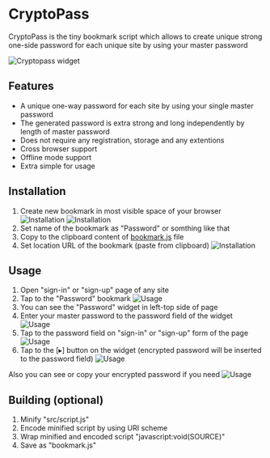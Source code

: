 CryptoPass
==========

CryptoPass is the tiny bookmark script which allows to create unique strong one-side password for each unique site by using your master password

![Cryptopass widget](https://rawgit.com/w3core/cryptopass/master/src/site/img/controls.png "Cryptopass widget elements")

Features
--------
+ A unique one-way password for each site by using your single master password
+ The generated password is extra strong and long independently by length of master password
+ Does not require any registration, storage and any extentions
+ Cross browser support
+ Offline mode support
+ Extra simple for usage

Installation
------------
1. Create new bookmark in most visible space of your browser 
   ![Installation](https://rawgit.com/w3core/cryptopass/master/src/site/img/install-step-0.png)
   ![Installation](https://rawgit.com/w3core/cryptopass/master/src/site/img/install-step-1.png)
2. Set name of the bookmark as "Password" or somthing like that
3. Copy to the clipboard content of [bookmark.js](https://github.com/w3core/cryptopass/blob/master/bookmark.js) file
4. Set location URL of the bookmark (paste from clipboard)
   ![Installation](https://rawgit.com/w3core/cryptopass/master/src/site/img/install-step-2.png)

Usage
-----
1. Open "sign-in" or "sign-up" page of any site
2. Tap to the "Password" bookmark
   ![Usage](https://rawgit.com/w3core/cryptopass/master/src/site/img/usage-step-0.png)
3. You can see the "Password" widget in left-top side of page
4. Enter your master password to the password field of the widget
   ![Usage](https://rawgit.com/w3core/cryptopass/master/src/site/img/usage-step-1.png)
5. Tap to the password field on "sign-in" or "sign-up" form of the page
   ![Usage](https://rawgit.com/w3core/cryptopass/master/src/site/img/usage-step-2.png)
6. Tap to the [▸] button on the widget
   (encrypted password will be inserted to the password field)
   ![Usage](https://rawgit.com/w3core/cryptopass/master/src/site/img/usage-step-3.png)

Also you can see or copy your encrypted password if you need
![Usage](https://rawgit.com/w3core/cryptopass/master/src/site/img/usage-view-password.png)

Building (optional)
-------------------
1. Minify "src/script.js"
2. Encode minified script by using URI scheme
3. Wrap minified and encoded script "javascript:void(SOURCE)"
4. Save as "bookmark.js"
